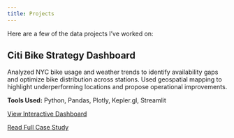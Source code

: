 ```yaml
---
title: Projects
---
```


<!-- Meta tag for SEO -->
<meta name="description" content="Explore data analytics projects by Andrew Ruhnow, including a full case study on NYC Citi Bike usage, distribution strategy, and interactive dashboards.">

Here are a few of the data projects I’ve worked on:

## Citi Bike Strategy Dashboard  
Analyzed NYC bike usage and weather trends to identify availability gaps and optimize bike distribution across stations. Used geospatial mapping to highlight underperforming locations and propose operational improvements.

**Tools Used:** Python, Pandas, Plotly, Kepler.gl, Streamlit

<a href="https://citibike-fmhbftchuaccupm3umqrwa.streamlit.app/" target="_blank" rel="noopener noreferrer">View Interactive Dashboard</a>

[Read Full Case Study](citibike.md)


